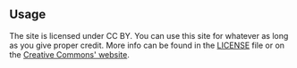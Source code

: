 ## Usage
The site is licensed under CC BY. You can use this site for whatever as long as you give proper credit. More info can be found in  the [LICENSE](LICENSE.md) file or on the [Creative Commons' website](https://creativecommons.org/licenses/by/4.0/).
